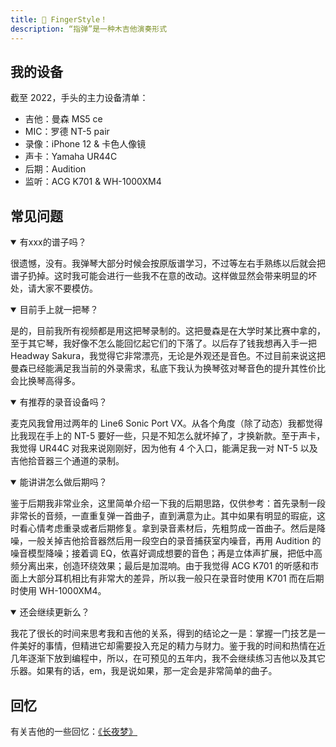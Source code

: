 ```yaml
---
title: 🎸 FingerStyle！
description: “指弹”是一种木吉他演奏形式
---
```


## 我的设备

截至 2022，手头的主力设备清单：

* 吉他：曼森 MS5 ce
* MIC：罗德 NT-5 pair
* 录像：iPhone 12 & 卡色人像镜
* 声卡：Yamaha UR44C
* 后期：Audition
* 监听：ACG K701 & WH-1000XM4

## 常见问题

<details open>
  <summary>有xxx的谱子吗？</summary>
  <p>很遗憾，没有。我弹琴大部分时候会按原版谱学习，不过等左右手熟练以后就会把谱子扔掉。这时我可能会进行一些我不在意的改动。这样做显然会带来明显的坏处，请大家不要模仿。</p>
</details>

<details open>
  <summary>目前手上就一把琴？</summary>
  <p>是的，目前我所有视频都是用这把琴录制的。这把曼森是在大学时某比赛中拿的，至于其它琴，我好像不怎么能回忆起它们的下落了。以后存了钱我想再入手一把 Headway Sakura，我觉得它非常漂亮，无论是外观还是音色。不过目前来说这把曼森已经能满足我当前的外录需求，私底下我认为换琴弦对琴音色的提升其性价比会比换琴高得多。</p>
</details>

<details open>
  <summary>有推荐的录音设备吗？</summary>
  <p>麦克风我曾用过两年的 Line6 Sonic Port VX。从各个角度（除了动态）我都觉得比我现在手上的 NT-5 要好一些，只是不知怎么就坏掉了，才换新款。至于声卡，我觉得 UR44C 对我来说刚刚好，因为他有 4 个入口，能满足我一对 NT-5 以及吉他拾音器三个通道的录制。</p>
</details>

<details open>
  <summary>能讲讲怎么做后期吗？</summary>
  <p>鉴于后期我非常业余，这里简单介绍一下我的后期思路，仅供参考：首先录制一段非常长的音频，一直重复弹一首曲子，直到满意为止。其中如果有明显的瑕疵，这时看心情考虑重录或者后期修复。拿到录音素材后，先粗剪成一首曲子。然后是降噪，一般关掉吉他拾音器然后用一段空白的录音捕获室内噪音，再用 Audition 的噪音模型降噪；接着调 EQ，依喜好调成想要的音色；再是立体声扩展，把低中高频分离出来，创造环绕效果；最后是加混响。由于我觉得 ACG K701 的听感和市面上大部分耳机相比有非常大的差异，所以我一般只在录音时使用 K701 而在后期时使用 WH-1000XM4。</p>
</details>

<details open>
  <summary>还会继续更新么？</summary>
  <p>我花了很长的时间来思考我和吉他的关系，得到的结论之一是：掌握一门技艺是一件美好的事情，但精进它却需要投入充足的精力与财力。鉴于我的时间和热情在近几年逐渐下放到编程中，所以，在可预见的五年内，我不会继续练习吉他以及其它乐器。如果有的话，em，我是说如果，那一定会是非常简单的曲子。</p>
</details>

## 回忆

有关吉他的一些回忆：[《长夜梦》](/flows/long-night-dream)
